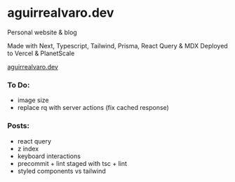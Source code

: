# aguirrealvaro.dev

Personal website & blog

Made with Next, Typescript, Tailwind, Prisma, React Query & MDX
Deployed to Vercel & PlanetScale

[aguirrealvaro.dev](https://aguirrealvaro.dev)

### To Do:

- image size
- replace rq with server actions (fix cached response)

### Posts:

- react query
- z index
- keyboard interactions
- precommit + lint staged with tsc + lint
- styled components vs tailwind
